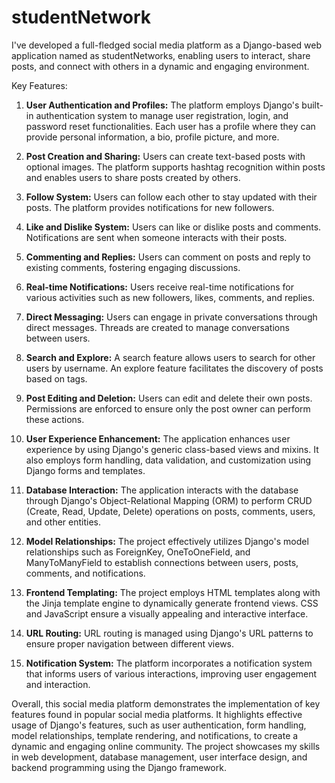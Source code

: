 # studentNetwork

I've developed a full-fledged social media platform as a Django-based web application named as studentNetworks, enabling users to interact, share posts, and connect with others in a dynamic and engaging environment.

Key Features:
1. **User Authentication and Profiles:** The platform employs Django's built-in authentication system to manage user registration, login, and password reset functionalities. Each user has a profile where they can provide personal information, a bio, profile picture, and more.

2. **Post Creation and Sharing:** Users can create text-based posts with optional images. The platform supports hashtag recognition within posts and enables users to share posts created by others.

3. **Follow System:** Users can follow each other to stay updated with their posts. The platform provides notifications for new followers.

4. **Like and Dislike System:** Users can like or dislike posts and comments. Notifications are sent when someone interacts with their posts.

5. **Commenting and Replies:** Users can comment on posts and reply to existing comments, fostering engaging discussions.

6. **Real-time Notifications:** Users receive real-time notifications for various activities such as new followers, likes, comments, and replies.

7. **Direct Messaging:** Users can engage in private conversations through direct messages. Threads are created to manage conversations between users.

8. **Search and Explore:** A search feature allows users to search for other users by username. An explore feature facilitates the discovery of posts based on tags.

9. **Post Editing and Deletion:** Users can edit and delete their own posts. Permissions are enforced to ensure only the post owner can perform these actions.

10. **User Experience Enhancement:** The application enhances user experience by using Django's generic class-based views and mixins. It also employs form handling, data validation, and customization using Django forms and templates.

11. **Database Interaction:** The application interacts with the database through Django's Object-Relational Mapping (ORM) to perform CRUD (Create, Read, Update, Delete) operations on posts, comments, users, and other entities.

12. **Model Relationships:** The project effectively utilizes Django's model relationships such as ForeignKey, OneToOneField, and ManyToManyField to establish connections between users, posts, comments, and notifications.

13. **Frontend Templating:** The project employs HTML templates along with the Jinja template engine to dynamically generate frontend views. CSS and JavaScript ensure a visually appealing and interactive interface.

14. **URL Routing:** URL routing is managed using Django's URL patterns to ensure proper navigation between different views.

15. **Notification System:** The platform incorporates a notification system that informs users of various interactions, improving user engagement and interaction.

Overall, this social media platform demonstrates the implementation of key features found in popular social media platforms. It highlights effective usage of Django's features, such as user authentication, form handling, model relationships, template rendering, and notifications, to create a dynamic and engaging online community. The project showcases my skills in web development, database management, user interface design, and backend programming using the Django framework.
